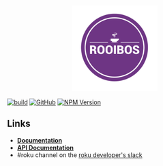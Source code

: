 <p align="center">
  <img src="https://github.com/georgejecook/rooibos/raw/master/images/logo.png" alt="Rooibos test framework" width="200" height="200"/>
</p>

[![build](https://img.shields.io/github/workflow/status/georgejecook/rooibos/build.svg?logo=github)](https://github.com/georgejecook/rooibos/actions?query=workflow%3Abuild)
[![GitHub](https://img.shields.io/github/release/georgejecook/rooibos.svg?style=flat-square)](https://github.com/georgejecook/rooibos/releases)
[![NPM Version](https://badge.fury.io/js/rooibos-roku.svg?style=flat)](https://npmjs.org/package/rooibos-roku)

## Links
 - **[Documentation](https://github.com/georgejecook/rooibos/blob/master/docs/index.md)**
 - **[API Documentation](https://georgejecook.github.io/rooibos)**
 - \#roku channel on the [roku developer's slack](https://join.slack.com/t/rokudevelopers/shared_invite/enQtMzgyODg0ODY0NDM5LTc2ZDdhZWI2MDBmYjcwYTk5MmE1MTYwMTA2NGVjZmJiNWM4ZWY2MjY1MDY0MmViNmQ1ZWRmMWUzYTVhNzJiY2M)
